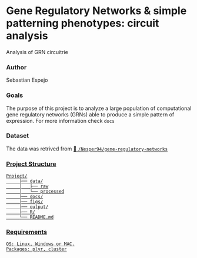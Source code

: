 # Gene Regulatory Networks & simple patterning phenotypes: circuit analysis
Analysis of GRN circuitrie

### Author 
Sebastian Espejo

### Goals
The purpose of this project is to analyze a large population of computational gene regulatory networks (GRNs) able to produce a 
simple pattern of expression.
For more information check ```docs```


### Dataset
The data was retrived from <a href="https://github.com/Nesper94/gene-regulatory-networks">🔗 ```/Nesper94/gene-regulatory-networks``` 


### Project Structure

```
Project/
     ├── data/
     │   ├── raw
     │   └── processed
     ├── docs/
     ├── figs/
     ├── output/
     ├── R/
     └── README.md
```
     
### Requirements
    OS: Linux, Windows or MAC.
    Packages: plyr, cluster
